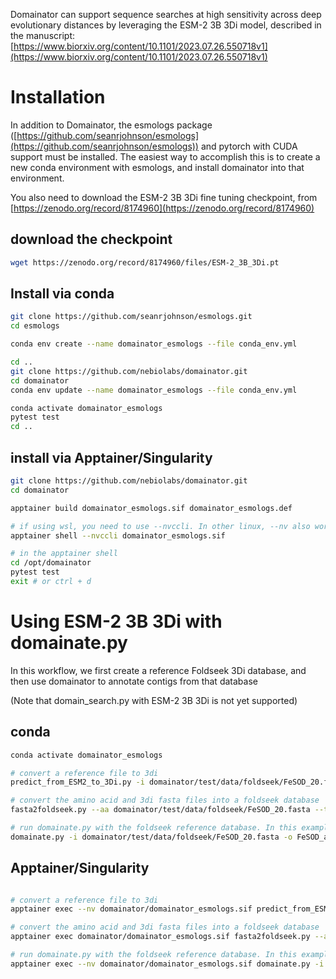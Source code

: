 Domainator can support sequence searches at high sensitivity across deep evolutionary distances by leveraging the ESM-2 3B 3Di model, described in the manuscript:
[https://www.biorxiv.org/content/10.1101/2023.07.26.550718v1](https://www.biorxiv.org/content/10.1101/2023.07.26.550718v1)

# Installation
In addition to Domainator, the esmologs package ([https://github.com/seanrjohnson/esmologs](https://github.com/seanrjohnson/esmologs)) and pytorch with CUDA support must be installed. The easiest way to accomplish this is to create a new conda environment with esmologs, and install domainator into that environment.

You also need to download the ESM-2 3B 3Di fine tuning checkpoint, from [https://zenodo.org/record/8174960](https://zenodo.org/record/8174960)

## download the checkpoint

```bash
wget https://zenodo.org/record/8174960/files/ESM-2_3B_3Di.pt
```

## Install via conda

```bash
git clone https://github.com/seanrjohnson/esmologs.git
cd esmologs

conda env create --name domainator_esmologs --file conda_env.yml

cd ..
git clone https://github.com/nebiolabs/domainator.git
cd domainator
conda env update --name domainator_esmologs --file conda_env.yml

conda activate domainator_esmologs
pytest test
cd ..
```

## install via Apptainer/Singularity

```bash
git clone https://github.com/nebiolabs/domainator.git
cd domainator

apptainer build domainator_esmologs.sif domainator_esmologs.def

# if using wsl, you need to use --nvccli. In other linux, --nv also works. These flags make the GPU visible to the container.
apptainer shell --nvccli domainator_esmologs.sif

# in the apptainer shell
cd /opt/domainator
pytest test
exit # or ctrl + d 
```

# Using ESM-2 3B 3Di with domainate.py

In this workflow, we first create a reference Foldseek 3Di database, and then use domainator to annotate contigs from that database

(Note that domain_search.py with ESM-2 3B 3Di is not yet supported)

## conda
```bash
conda activate domainator_esmologs

# convert a reference file to 3di
predict_from_ESM2_to_3Di.py -i domainator/test/data/foldseek/FeSOD_20.fasta -o FeSOD_20.3di.fasta --weights ESM-2_3B_3Di.pt --device cuda:0

# convert the amino acid and 3di fasta files into a foldseek database
fasta2foldseek.py --aa domainator/test/data/foldseek/FeSOD_20.fasta --tdi FeSOD_20.3di.fasta -o FeSOD

# run domainate.py with the foldseek reference database. In this example, our query is the same file we used to make the database, but it could be any fasta or genbank file.
domainate.py -i domainator/test/data/foldseek/FeSOD_20.fasta -o FeSOD_all_to_all_3Di.gb --foldseek FeSOD --esm2_3Di_weights ESM-2_3B_3Di.pt --esm2_3Di_device cuda:0
```

## Apptainer/Singularity

```bash

# convert a reference file to 3di
apptainer exec --nv domainator/domainator_esmologs.sif predict_from_ESM2_to_3Di.py -i domainator/test/data/foldseek/FeSOD_20.fasta -o FeSOD_20.3di.fasta --weights ESM-2_3B_3Di.pt --device cuda:0

# convert the amino acid and 3di fasta files into a foldseek database
apptainer exec domainator/domainator_esmologs.sif fasta2foldseek.py --aa domainator/test/data/foldseek/FeSOD_20.fasta --tdi FeSOD_20.3di.fasta -o FeSOD

# run domainate.py with the foldseek reference database. In this example, our query is the same file we used to make the database, but it could be any fasta or genbank file.
apptainer exec --nv domainator/domainator_esmologs.sif domainate.py -i domainator/test/data/foldseek/FeSOD_20.fasta -o FeSOD_all_to_all_3Di.gb --foldseek FeSOD --esm2_3Di_weights ESM-2_3B_3Di.pt --device cuda:0
```

